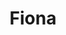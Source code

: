 ---
home: true
title: Fiona
icon: home
heroImage: /logo.png
bgImage: /seacover.JPG
bgImageDark: /seacover.JPG
heroFullScreen: true
bgImageStyle:
    background-attachment: fixed
heroText: Fiona的生活
tagline: 英语｜编程｜旅行｜摄影
actions:
    - text: 过去
      link: /zh/memoirs.html
      type: primary

    - text: 未来
      link: /
  
highlights:
    - header: 每一天都在旅行
      image: #
      bgImage: /seacover.JPG
      bgImageDark: /seacover.JPG
      heroFullScreen: true
      highlights: 
          - title: 遇见
          - title: 未来如期进行

    - header: 享受生活 从不错过
      description: 喜欢的事物一次一点点
      image: #
      bgImage: /seacover.JPG
      bgImageDark: /seacover.JPG
      bgImageStyle:
          background-repeat: repeat
          background-size: initial
      features:
          - title: 西安
            icon: haixian
            details: 古迹｜美食｜潮流
            link: #

          - title: 厦门
            icon: haitan
            details: 植物｜建筑｜海鲜
            link: #
          
          - title: 三亚
            icon: haibin
            details: 冲浪｜桨板｜甜食杂粮
            link: #

    - header: 记录美好瞬间
      description: 留下永恒的美
      image: #
      bgImage: /seacover.JPG
      bgImageDark: /seacover.JPG
      highlights:
          - title: 风景
            icon: caijing2
            details: 绿意｜绚烂的颜色｜黑白
            link: #

          - title: 街拍
            icon: hbase
            details: 车来车往｜街边小店｜熙熙攘攘
            link: #
          
          - title: 静态建筑
            icon: xingyunjinli
            details: 生活化场景｜另类建筑
            link: #
          
          - title: 人们
            icon: icon-test
            details: 抓拍｜匆忙过客｜美丽的人
            link: #
---